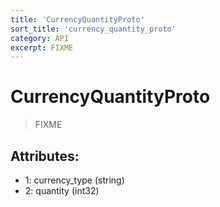 ```yaml
---
title: 'CurrencyQuantityProto'
sort_title: 'currency_quantity_proto'
category: API
excerpt: FIXME
---
```


# CurrencyQuantityProto

> FIXME

## Attributes:

- 1: currency_type (string)
- 2: quantity (int32)

